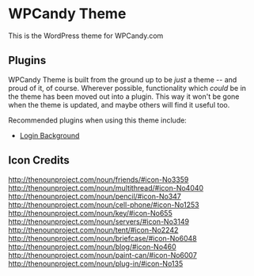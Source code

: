 # WPCandy Theme

This is the WordPress theme for WPCandy.com

## Plugins

WPCandy Theme is built from the ground up to be _just_ a theme -- and proud of it, of course. Wherever possible, functionality which _could_ be in the theme has been moved out into a plugin. This way it won't be gone when the theme is updated, and maybe others will find it useful too.

Recommended plugins when using this theme include:

* [Login Background](http://github.com/ryanimel/login-background/ "Login Background plugin on Github")

## Icon Credits

http://thenounproject.com/noun/friends/#icon-No3359
http://thenounproject.com/noun/multithread/#icon-No4040
http://thenounproject.com/noun/pencil/#icon-No347
http://thenounproject.com/noun/cell-phone/#icon-No1253
http://thenounproject.com/noun/key/#icon-No655
http://thenounproject.com/noun/servers/#icon-No3149
http://thenounproject.com/noun/tent/#icon-No2242
http://thenounproject.com/noun/briefcase/#icon-No6048
http://thenounproject.com/noun/blog/#icon-No460
http://thenounproject.com/noun/paint-can/#icon-No6007
http://thenounproject.com/noun/plug-in/#icon-No135